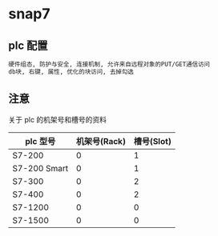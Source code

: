 # snap7

## plc 配置

```sh
硬件组态, 防护与安全, 连接机制, 允许来自远程对象的PUT/GET通信访问
db块, 右键, 属性, 优化的块访问, 去掉勾选
```

## 注意

关于 plc 的机架号和槽号的资料

| plc 型号     | 机架号(Rack) | 槽号(Slot) |
| ------------ | ------------ | ---------- |
| S7-200       | 0            | 1          |
| S7-200 Smart | 0            | 1          |
| S7-300       | 0            | 2          |
| S7-400       | 0            | 2          |
| S7-1200      | 0            | 0          |
| S7-1500      | 0            | 0          |
